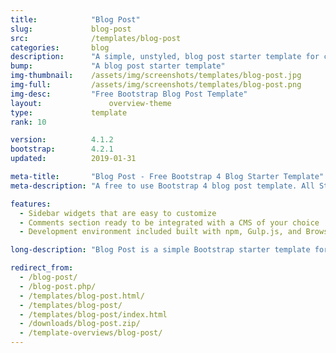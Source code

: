 ```yaml
---
title:            "Blog Post"
slug:             blog-post
src:              /templates/blog-post
categories:       blog
description:      "A simple, unstyled, blog post starter template for creating Bootstrap 4 blog posts"
bump:             "A blog post starter template"
img-thumbnail:    /assets/img/screenshots/templates/blog-post.jpg
img-full:         /assets/img/screenshots/templates/blog-post.png
img-desc:         "Free Bootstrap Blog Post Template"
layout:		    	  overview-theme
type:             template
rank: 10

version:          4.1.2
bootstrap:        4.2.1
updated:          2019-01-31

meta-title:       "Blog Post - Free Bootstrap 4 Blog Starter Template"
meta-description: "A free to use Bootstrap 4 blog post template. All Start Bootstrap templates are free to use and open source."

features:
  - Sidebar widgets that are easy to customize
  - Comments section ready to be integrated with a CMS of your choice
  - Development environment included built with npm, Gulp.js, and Browsersync

long-description: "Blog Post is a simple Bootstrap starter template for creating blog posts within a Bootstrap built blog website."

redirect_from:
  - /blog-post/
  - /blog-post.php/
  - /templates/blog-post.html/
  - /templates/blog-post/
  - /templates/blog-post/index.html
  - /downloads/blog-post.zip/
  - /template-overviews/blog-post/
---
```

